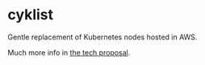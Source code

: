 # cyklist

Gentle replacement of Kubernetes nodes hosted in AWS.

Much more info in [the tech proposal](PROPOSAL.md).
